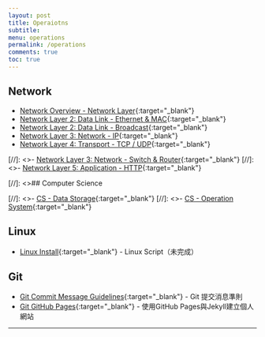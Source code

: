 ```yaml
---
layout: post
title: Operaiotns
subtitle:
menu: operations
permalink: /operations
comments: true
toc: true
---
```


## Network

- [Network Overview - Network Layer](http://www.hauchenglee.com/operations/2020/04/18/network-layer.html){:target="_blank"}
- [Network Layer 2: Data Link - Ethernet & MAC](http://www.hauchenglee.com/operations/2020/04/19/network-ethernet-and-mac.html){:target="_blank"}
- [Network Layer 2: Data Link - Broadcast](http://www.hauchenglee.com/operations/2020/04/21/network-broadcast.html){:target="_blank"}
- [Network Layer 3: Network - IP](http://www.hauchenglee.com/operations/2020/04/23/network-ip.html){:target="_blank"}
- [Network Layer 4: Transport - TCP / UDP](http://www.hauchenglee.com/operations/2020/04/24/network-tcp-udp.html){:target="_blank"}

[//]: <>- [Network Layer 3: Network - Switch & Router](http://www.hauchenglee.com/operations/2020/04/22/network-switch-router.html){:target="_blank"}
[//]: <>- [Network Layer 5: Application - HTTP](http://www.hauchenglee.com/operations/2020/04/26/network-http.html){:target="_blank"}

[//]: <>## Computer Science

[//]: <>- [CS - Data Storage](http://www.hauchenglee.com/operations/2020/07/30/cs-data-storage.html){:target="_blank"}
[//]: <>- [CS - Operation System](http://www.hauchenglee.com/operations/2020/08/02/cs-operation-system.html){:target="_blank"}

## Linux

- [Linux Install](){:target="_blank"} - Linux Script（未完成）

## Git

- [Git Commit Message Guidelines](http://www.hauchenglee.com/operations/2019/12/25/git-commit-msg-guidelines.html){:target="_blank"} - Git 提交消息準則
- [Git GitHub Pages](http://www.hauchenglee.com/operations/2021/07/11/githubpages.html){:target="_blank"} - 使用GitHub Pages與Jekyll建立個人網站

---
